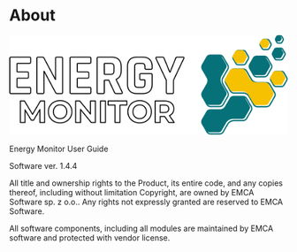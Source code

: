 # About

![logo_energy_monitor](/media/00_00_logo.png)

Energy Monitor User Guide

Software ver. 1.4.4

All title and ownership rights to the Product, its entire code, and any copies thereof, including without limitation Copyright, are owned by EMCA Software sp. z o.o.. Any rights not expressly granted are reserved to EMCA Software.  

All software components, including all modules are maintained by EMCA software and protected with vendor license.
